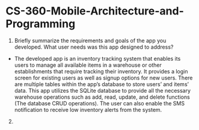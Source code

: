 # CS-360-Mobile-Architecture-and-Programming
1. Briefly summarize the requirements and goals of the app you developed. What user needs was this app designed to address?
- The developed app is an inventory tracking system that enables its users to manage all available items in a warehouse or other establishments that require tracking their inventory. It provides a login screen for existing users as well as signup options for new users. There are multiple tables within the app’s database to store users’ and items’ data. This app utilizes the SQLite database to provide all the necessary warehouse operations such as add, read, update, and delete functions (The database CRUD operations). The user can also enable the SMS notification to receive low inventory alerts from the system.
2. 
